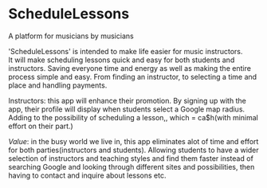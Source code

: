 # ScheduleLessons

A platform for musicians by musicians

'ScheduleLessons' is intended to make life easier for music instructors.  
 It will make scheduling lessons quick and easy for both students and instructors. Saving everyone time and energy as well as making the entire process simple and easy. From finding an instructor, to selecting a time and place and handling payments.

Instructors: this app will enhance their promotion. By signing up with the app, their profile will display when students select a Google map radius. Adding to the possibility of scheduling a lesson,, which = ca$h(with minimal effort on their part.)

_Value_: in the busy world we live in, this app eliminates alot of time and effort for both parties(instructors and students).
Allowing students to have a wider selection of instructors and teaching styles and find them faster instead of searching Google and looking through different sites and possibilities, then having to contact and inquire about lessons etc.
